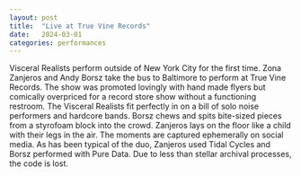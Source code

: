 ```yaml
---
layout: post
title:  "Live at True Vine Records"
date:   2024-03-01
categories: performances
---
```


Visceral Realists perform outside of New York City for the first time. Zona
Zanjeros and Andy Borsz take the bus to Baltimore to perform at True Vine
Records. The show was promoted lovingly with hand made flyers but comically
overpriced for a record store show without a functioning restroom. The Visceral
Realists fit perfectly in on a bill of solo noise performers and hardcore
bands. Borsz chews and spits bite-sized pieces from a styrofoam block into the
crowd. Zanjeros lays on the floor like a child with their legs in the air. The
moments are captured ephemerally on social media. As has been typical of the
duo, Zanjeros used Tidal Cycles and Borsz performed with Pure Data. Due to less
than stellar archival processes, the code is lost.
